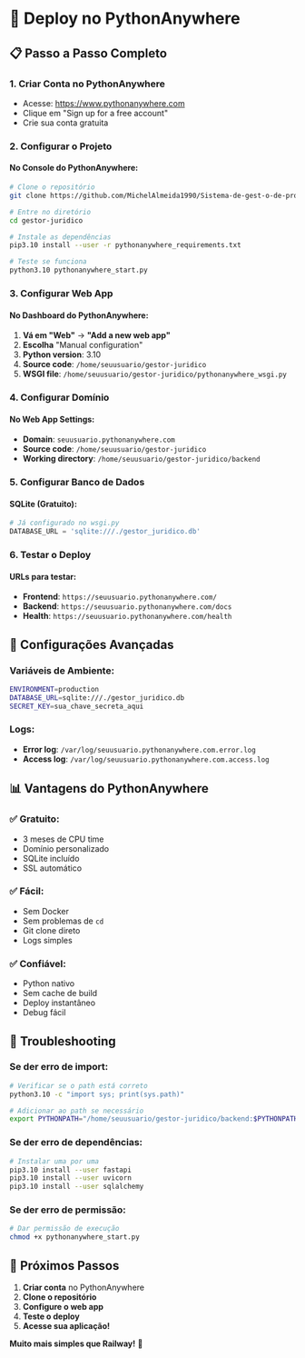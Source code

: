 # 🚀 Deploy no PythonAnywhere

## 📋 Passo a Passo Completo

### **1. Criar Conta no PythonAnywhere**
- Acesse: https://www.pythonanywhere.com
- Clique em "Sign up for a free account"
- Crie sua conta gratuita

### **2. Configurar o Projeto**

#### **No Console do PythonAnywhere:**

```bash
# Clone o repositório
git clone https://github.com/MichelAlmeida1990/Sistema-de-gest-o-de-processos.git gestor-juridico

# Entre no diretório
cd gestor-juridico

# Instale as dependências
pip3.10 install --user -r pythonanywhere_requirements.txt

# Teste se funciona
python3.10 pythonanywhere_start.py
```

### **3. Configurar Web App**

#### **No Dashboard do PythonAnywhere:**

1. **Vá em "Web"** → **"Add a new web app"**
2. **Escolha** "Manual configuration"
3. **Python version**: 3.10
4. **Source code**: `/home/seuusuario/gestor-juridico`
5. **WSGI file**: `/home/seuusuario/gestor-juridico/pythonanywhere_wsgi.py`

### **4. Configurar Domínio**

#### **No Web App Settings:**
- **Domain**: `seuusuario.pythonanywhere.com`
- **Source code**: `/home/seuusuario/gestor-juridico`
- **Working directory**: `/home/seuusuario/gestor-juridico/backend`

### **5. Configurar Banco de Dados**

#### **SQLite (Gratuito):**
```python
# Já configurado no wsgi.py
DATABASE_URL = 'sqlite:///./gestor_juridico.db'
```

### **6. Testar o Deploy**

#### **URLs para testar:**
- **Frontend**: `https://seuusuario.pythonanywhere.com/`
- **Backend**: `https://seuusuario.pythonanywhere.com/docs`
- **Health**: `https://seuusuario.pythonanywhere.com/health`

## 🔧 Configurações Avançadas

### **Variáveis de Ambiente:**
```bash
ENVIRONMENT=production
DATABASE_URL=sqlite:///./gestor_juridico.db
SECRET_KEY=sua_chave_secreta_aqui
```

### **Logs:**
- **Error log**: `/var/log/seuusuario.pythonanywhere.com.error.log`
- **Access log**: `/var/log/seuusuario.pythonanywhere.com.access.log`

## 📊 Vantagens do PythonAnywhere

### **✅ Gratuito:**
- 3 meses de CPU time
- Domínio personalizado
- SQLite incluído
- SSL automático

### **✅ Fácil:**
- Sem Docker
- Sem problemas de `cd`
- Git clone direto
- Logs simples

### **✅ Confiável:**
- Python nativo
- Sem cache de build
- Deploy instantâneo
- Debug fácil

## 🚨 Troubleshooting

### **Se der erro de import:**
```bash
# Verificar se o path está correto
python3.10 -c "import sys; print(sys.path)"

# Adicionar ao path se necessário
export PYTHONPATH="/home/seuusuario/gestor-juridico/backend:$PYTHONPATH"
```

### **Se der erro de dependências:**
```bash
# Instalar uma por uma
pip3.10 install --user fastapi
pip3.10 install --user uvicorn
pip3.10 install --user sqlalchemy
```

### **Se der erro de permissão:**
```bash
# Dar permissão de execução
chmod +x pythonanywhere_start.py
```

## 🎯 Próximos Passos

1. **Criar conta** no PythonAnywhere
2. **Clone o repositório**
3. **Configure o web app**
4. **Teste o deploy**
5. **Acesse sua aplicação!**

**Muito mais simples que Railway!** 🚀
